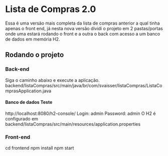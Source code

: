 # Lista de Compras 2.0

Essa é uma versão mais completa da lista de compras anterior a qual tinha apenas o front end, já nesta nova versão dividi o projeto em 2 pastas/portas onde uma estará rodando o front e a outra o back com acesso a um banco de dados em memória H2.

## Rodando o projeto

### Back-end

Siga o caminho abaixo e execute a aplicação.
backend/listaCompras/src/main/java/br/com/svaisser/listaCompras/ListaComprasApplication.java

#### Banco de dados Teste

http://localhost:8080/h2-console/
Login: admin
Password: admin
O H2 é configurado em backend/listaCompras/src/main/resources/application.properties

### Front-end

cd frontend
npm install
npm start
